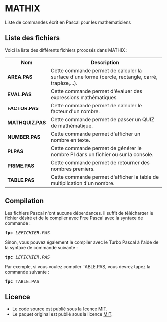 # MATHIX
Liste de commandes écrit en Pascal pour les mathématiciens

<h2>Liste des fichiers</h2>

Voici la liste des différents fichiers proposés dans MATHIX :

<table>
	<tr>
		<th>Nom</th>
		<th>Description</th>	
	</tr>
	<tr>
		<td><b>AREA.PAS</b></td>
		<td>Cette commande permet de calculer la surface d'une forme (cercle, rectangle, carré, trapèze,...).</td>
	</tr>
	<tr>
			<td><b>EVAL.PAS</b></td>
			<td>Cette commande permet d'évaluer des expressions mathématiques</td>
		</tr>
	<tr>
		<td><b>FACTOR.PAS</b></td>
		<td>Cette commande permet de calculer le facteur d'un nombre.</td>
	</tr>
	 <tr>
               <td><b>MATHQUIZ.PAS</b></td>
               <td>Cette commande permet de passer un QUIZ de mathématique.</td>
      </tr>  	
       <tr>
		<td><b>NUMBER.PAS</b></td>
		<td>Cette commande permet d'afficher un nombre en texte.</td>
	</tr>
        <tr>
		<td><b>PI.PAS</b></td>
		<td>Cette commande permet de générer le nombre PI dans un fichier ou sur la console.</td>
	</tr>	
	<tr>
		<td><b>PRIME.PAS</b></td> 
		<td>Cette commande permet de retourner des nombres premiers.</td>
	</tr>
	<tr>
		<td><b>TABLE.PAS</b></td>
		<td>Cette commande permet d'afficher la table de multiplication d'un nombre.</td>
	</tr>
</table>

<h2>Compilation</h2>
	
Les fichiers Pascal n'ont aucune dépendances, il suffit de télécharger le fichier désiré et de le compiler avec Free Pascal avec la syntaxe de commande  :

<pre><b>fpc</b> <i>LEFICHIER.PAS</i></pre>
	
Sinon, vous pouvez également le compiler avec le Turbo Pascal à l'aide de la syntaxe de commande suivante :	

<pre><b>tpc</b> <i>LEFICHIER.PAS</i></pre>
	
Par exemple, si vous voulez compiler TABLE.PAS, vous devrez tapez la commande suivante :

<pre><b>fpc</b> TABLE.PAS</pre>

<h2>Licence</h2>
<ul>
 <li>Le code source est publié sous la licence <a href="https://github.com/gladir/MATHIX/blob/main/LICENSE">MIT</a>.</li>
 <li>Le paquet original est publié sous la licence <a href="https://github.com/gladir/MATHIX/blob/main/LICENSE">MIT</a>.</li>
</ul>
